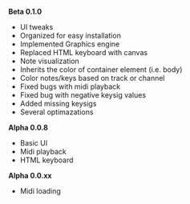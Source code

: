 **Beta 0.1.0**
- UI tweaks
- Organized for easy installation
- Implemented Graphics engine
- Replaced HTML keyboard with canvas
- Note visualization
- Inherits the color of container element (i.e. body)
- Color notes/keys based on track or channel
- Fixed bugs with midi playback
- Fixed bug with negative keysig values
- Added missing keysigs
- Several optimazations

**Alpha 0.0.8**
- Basic UI
- Midi playback
- HTML keyboard

**Alpha 0.0.xx**
- Midi loading
